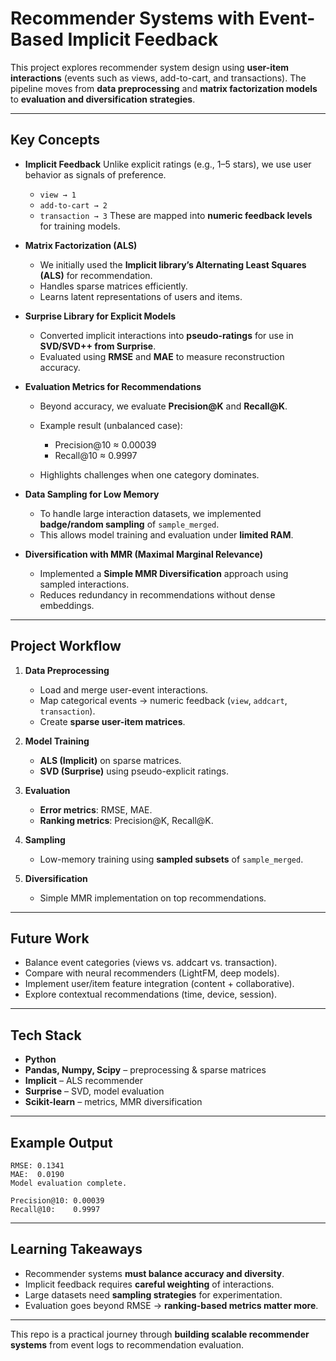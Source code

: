 
# Recommender Systems with Event-Based Implicit Feedback

This project explores recommender system design using **user-item interactions** (events such as views, add-to-cart, and transactions). The pipeline moves from **data preprocessing** and **matrix factorization models** to **evaluation and diversification strategies**.

---

##  Key Concepts

* **Implicit Feedback**
  Unlike explicit ratings (e.g., 1–5 stars), we use user behavior as signals of preference.

  * `view → 1`
  * `add-to-cart → 2`
  * `transaction → 3`
    These are mapped into **numeric feedback levels** for training models.

* **Matrix Factorization (ALS)**

  * We initially used the **Implicit library’s Alternating Least Squares (ALS)** for recommendation.
  * Handles sparse matrices efficiently.
  * Learns latent representations of users and items.

* **Surprise Library for Explicit Models**

  * Converted implicit interactions into **pseudo-ratings** for use in **SVD/SVD++ from Surprise**.
  * Evaluated using **RMSE** and **MAE** to measure reconstruction accuracy.

* **Evaluation Metrics for Recommendations**

  * Beyond accuracy, we evaluate **Precision\@K** and **Recall\@K**.
  * Example result (unbalanced case):

    * Precision\@10 ≈ 0.00039
    * Recall\@10 ≈ 0.9997
  * Highlights challenges when one category dominates.

* **Data Sampling for Low Memory**

  * To handle large interaction datasets, we implemented **badge/random sampling** of `sample_merged`.
  * This allows model training and evaluation under **limited RAM**.

* **Diversification with MMR (Maximal Marginal Relevance)**

  * Implemented a **Simple MMR Diversification** approach using sampled interactions.
  * Reduces redundancy in recommendations without dense embeddings.

---

## Project Workflow

1. **Data Preprocessing**

   * Load and merge user-event interactions.
   * Map categorical events → numeric feedback (`view`, `addcart`, `transaction`).
   * Create **sparse user-item matrices**.

2. **Model Training**

   * **ALS (Implicit)** on sparse matrices.
   * **SVD (Surprise)** using pseudo-explicit ratings.

3. **Evaluation**

   * **Error metrics**: RMSE, MAE.
   * **Ranking metrics**: Precision\@K, Recall\@K.

4. **Sampling**

   * Low-memory training using **sampled subsets** of `sample_merged`.

5. **Diversification**

   * Simple MMR implementation on top recommendations.

---

## Future Work

* Balance event categories (views vs. addcart vs. transaction).
* Compare with neural recommenders (LightFM, deep models).
* Implement user/item feature integration (content + collaborative).
* Explore contextual recommendations (time, device, session).

---

## Tech Stack

* **Python**
* **Pandas, Numpy, Scipy** – preprocessing & sparse matrices
* **Implicit** – ALS recommender
* **Surprise** – SVD, model evaluation
* **Scikit-learn** – metrics, MMR diversification

---

## Example Output

```
RMSE: 0.1341
MAE:  0.0190
Model evaluation complete.

Precision@10: 0.00039
Recall@10:    0.9997
```

---

## Learning Takeaways

* Recommender systems **must balance accuracy and diversity**.
* Implicit feedback requires **careful weighting** of interactions.
* Large datasets need **sampling strategies** for experimentation.
* Evaluation goes beyond RMSE → **ranking-based metrics matter more**.

---

This repo is a practical journey through **building scalable recommender systems** from event logs to recommendation evaluation.

